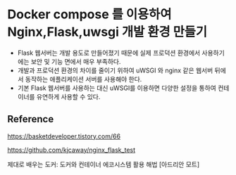 # Docker compose 를 이용하여 Nginx,Flask,uwsgi 개발 환경 만들기



* Flask 웹서버는 개발 용도로 만들어졌기 때문에 실제 프로덕션 환경에서 사용하기에는 보안 및 기능 면에서 매우 부족하다.
* 개발과 프로덕션 환경의 차이를 줄이기 위하여 uWSGI 와 nginx 같은 웹서버 뒤에서 동작하는 애플리케이션 서버를 사용해야 한다.
* 기본 Flask 웹서버를 사용하는 대신 uWSGI를 이용하면 다양한 설정을 통하여 컨테이너를 유연하게 사용할 수 있다.



## Reference

https://basketdeveloper.tistory.com/66

https://github.com/kjcaway/nginx_flask_test

제대로 배우는 도커: 도커와 컨테이너 에코시스템 활용 해법 [아드리안 모트]